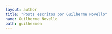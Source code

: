 ```yaml
---
layout: author
title: "Posts escritos por Guilherme Novello"
name: Guilherme Novello
path: guilhermen
---
```

